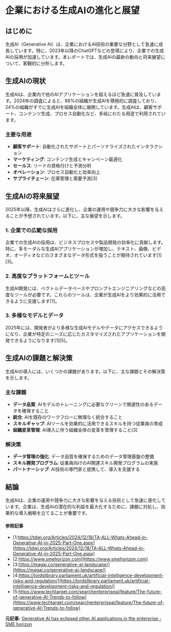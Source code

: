 # 企業における生成AIの進化と展望

## はじめに

生成AI（Generative AI）は、企業におけるAI技術の重要な分野として急速に成長しています。特に、2023年以降のChatGPTなどの登場により、企業での生成AIの採用が加速しています。本レポートでは、生成AIの最新の動向と将来展望について、客観的に分析します。

## 生成AIの現状

生成AIは、企業内で他のAIアプリケーションを超えるほど急速に普及しています。2024年の調査によると、88%の組織が生成AIを積極的に調査しており、24%の組織がすでに生成AIを組織全体に展開しています。生成AIは、顧客サポート、コンテンツ生成、プロセス自動化など、多岐にわたる用途で利用されています。

### 主要な用途

- **顧客サポート**: 自動化されたサポートとパーソナライズされたインタラクション
- **マーケティング**: コンテンツ生成とキャンペーン最適化
- **セールス**: リードの資格付けと予測分析
- **オペレーション**: プロセス自動化と効率向上
- **サプライチェーン**: 在庫管理と需要予測[3]

## 生成AIの将来展望

2025年以降、生成AIはさらに進化し、企業の運用や競争力に大きな影響を与えることが予想されています。以下に、主な展望を示します。

### 1. **企業での広範な採用**
企業での生成AIの採用は、ビジネスプロセスや製品開発の効率化に貢献します。特に、多モーダルな生成AIアプリケーションが増加し、テキスト、画像、ビデオ、オーディオなどのさまざまなデータ形式を扱うことが期待されています[1][3]。

### 2. **高度なプラットフォームとツール**
生成AI開発には、ベクトルデータベースやプロンプトエンジニアリングなどの高度なツールが必要です。これらのツールは、企業が生成AIをより効果的に活用できるように支援します[1]。

### 3. **多様なモデルとデータ**
2025年には、開発者がより多様な生成AIモデルやデータにアクセスできるようになり、企業が特定のニーズに応じたカスタマイズされたアプリケーションを開発できるようになります[1][5]。

## 生成AIの課題と解決策

生成AIの導入には、いくつかの課題があります。以下に、主な課題とその解決策を示します。

### 主な課題

- **データ品質**: AIモデルのトレーニングに必要なクリーンで関連性のあるデータを確保すること
- **統合**: AIを既存のワークフローに無理なく統合すること
- **スキルギャップ**: AIツールを効果的に活用できるスキルを持つ従業員の育成
- **組織変革管理**: AI導入に伴う組織全体の変革を管理すること[3]

### 解決策

- **データ管理の強化**: データ品質を確保するためのデータ管理基盤の整備
- **スキル開発プログラム**: 従業員向けのAI関連スキル開発プログラムの実施
- **パートナーシップ**: AI技術の専門家と提携して、導入を支援する

## 結論

生成AIは、企業の運用や競争力に大きな影響を与える技術として急速に進化しています。企業は、生成AIの潜在的な利益を最大化するために、課題に対処し、効果的な導入戦略を立てることが重要です。

#### 参照記事
- [1:https://tdwi.org/Articles/2024/12/18/TA-ALL-Whats-Ahead-in-Generative-AI-in-2025-Part-One.aspx](https://tdwi.org/Articles/2024/12/18/TA-ALL-Whats-Ahead-in-Generative-AI-in-2025-Part-One.aspx)
- [2:https://www.smehorizon.com](https://www.smehorizon.com)
- [3:https://magai.co/generative-ai-landscape/](https://magai.co/generative-ai-landscape/)
- [4:https://lordslibrary.parliament.uk/artificial-intelligence-development-risks-and-regulation/](https://lordslibrary.parliament.uk/artificial-intelligence-development-risks-and-regulation/)
- [5:https://www.techtarget.com/searchenterpriseai/feature/The-future-of-generative-AI-Trends-to-follow](https://www.techtarget.com/searchenterpriseai/feature/The-future-of-generative-AI-Trends-to-follow)


**元記事:** [Generative AI has eclipsed other AI applications in the enterprise - SME horizon](https://www.smehorizon.com/generative-ai-has-eclipsed-other-ai-applications-in-the-enterprise/)